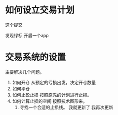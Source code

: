 # 如何设立交易计划
这个提交

发现绿标
开启一个app
# 交易系统的设置

主要解决几个问题。
1. 如何开仓
    从预定的亏损出发，决定开仓数量
2. 如何平仓
3. 如何止盈止损
    按照原先的计划进行止损。
4. 如何计算止损的空间
    按照技术图形来。
    1. 寻找一个合适的止损线。
  我就更新了
  我再次更新

